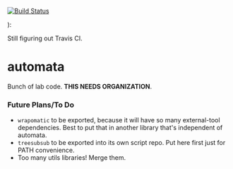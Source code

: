 [![Build Status](https://travis-ci.org/Don86/automata.svg?branch=master)](https://travis-ci.org/Don86/automata)

):

Still figuring out Travis CI.

# automata
Bunch of lab code. **THIS NEEDS ORGANIZATION**.

### Future Plans/To Do
 - `wrapomatic` to be exported, because it will have so many external-tool dependencies. Best to put that in another library that's independent of automata.
 - `treesubsub` to be exported into its own script repo. Put here first just for PATH convenience.
 - Too many utils libraries! Merge them.
